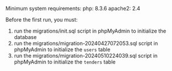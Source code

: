 Minimum system requirements:
  php: 8.3.6
  apache2: 2.4

Before the first run, you must:
  1) run the migrations/init.sql script in phpMyAdmin to initialize the database
  2) run the migrations/migration-20240427072053.sql script in phpMyAdmin to initialize the `users` table
  3) run the migrations/migration-20240510224039.sql script in phpMyAdmin to initialize the `tenders` table

